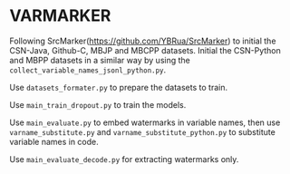 # VARMARKER

Following SrcMarker(https://github.com/YBRua/SrcMarker) to initial the CSN-Java, Github-C, MBJP and MBCPP datasets.
Initial the CSN-Python and MBPP datasets in a similar way by using the ```collect_variable_names_jsonl_python.py```.

Use ```datasets_formater.py``` to prepare the datasets to train.

Use ```main_train_dropout.py``` to train the models.

Use ```main_evaluate.py``` to embed watermarks in variable names, then use ```varname_substitute.py``` and ```varname_substitute_python.py``` to substitute variable names in code.

Use ```main_evaluate_decode.py``` for extracting watermarks only.
